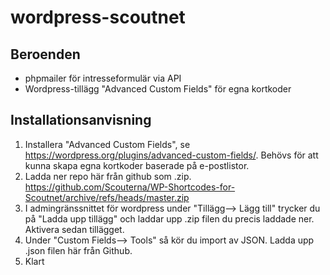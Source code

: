 # wordpress-scoutnet
## Beroenden
* phpmailer för intresseformulär via API
* Wordpress-tillägg "Advanced Custom Fields" för egna kortkoder
## Installationsanvisning
1. Installera "Advanced Custom Fields", se https://wordpress.org/plugins/advanced-custom-fields/. Behövs för att kunna skapa egna kortkoder baserade på e-postlistor.
1. Ladda ner repo här från github som .zip. https://github.com/Scouterna/WP-Shortcodes-for-Scoutnet/archive/refs/heads/master.zip
1. I admingränssnittet för wordpress under "Tillägg--> Lägg till" trycker du på "Ladda upp tillägg" och laddar upp .zip filen du precis laddade ner. Aktivera sedan tillägget.
1. Under "Custom Fields--> Tools" så kör du import av JSON. Ladda upp .json filen här från Github.
1. Klart
